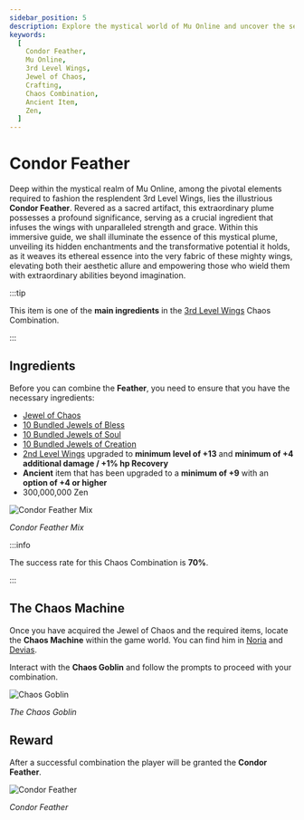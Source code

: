```yaml
---
sidebar_position: 5
description: Explore the mystical world of Mu Online and uncover the secrets of the Condor Feather, a sacred artifact crucial for crafting the resplendent 3rd Level Wings. Learn about its hidden enchantments, transformative potential, and its role in empowering adventurers with extraordinary abilities.
keywords:
  [
    Condor Feather,
    Mu Online,
    3rd Level Wings,
    Jewel of Chaos,
    Crafting,
    Chaos Combination,
    Ancient Item,
    Zen,
  ]
---
```


# Condor Feather

Deep within the mystical realm of Mu Online, among the pivotal elements required to fashion the resplendent 3rd Level Wings, lies the illustrious **Condor Feather**. Revered as a sacred artifact, this extraordinary plume possesses a profound significance, serving as a crucial ingredient that infuses the wings with unparalleled strength and grace. Within this immersive guide, we shall illuminate the essence of this mystical plume, unveiling its hidden enchantments and the transformative potential it holds, as it weaves its ethereal essence into the very fabric of these mighty wings, elevating both their aesthetic allure and empowering those who wield them with extraordinary abilities beyond imagination.

:::tip

This item is one of the **main ingredients** in the [3rd Level Wings](/crafting/wings/third-level-wings) Chaos Combination.

:::

## Ingredients

Before you can combine the **Feather**, you need to ensure that you have the necessary ingredients:

- [Jewel of Chaos](/items/jewels/regular-jewels/jewel-of-chaos)
- [10 Bundled Jewels of Bless](/items/jewels/regular-jewels/jewel-of-bless)
- [10 Bundled Jewels of Soul](/items/jewels/regular-jewels/jewel-of-soul)
- [10 Bundled Jewels of Creation](/items/jewels/regular-jewels/jewel-of-creation)
- [2nd Level Wings](/crafting/wings/second-level-wings) upgraded to **minimum level of +13** and **minimum of +4 additional damage / +1% hp Recovery**
- **Ancient** item that has been upgraded to a **minimum of +9** with an **option of +4 or higher**
- 300,000,000 Zen

![Condor Feather Mix](/img/crafting/condor-feather.png)

_Condor Feather Mix_

:::info

The success rate for this Chaos Combination is **70%**.

:::

## The Chaos Machine

Once you have acquired the Jewel of Chaos and the required items, locate the **Chaos Machine** within the game world. You can find him in [Noria](/maps/noria) and [Devias](/maps/devias).

Interact with the **Chaos Goblin** and follow the prompts to proceed with your combination.

![Chaos Goblin](/img/crafting/chaos-goblin.png)

_The Chaos Goblin_

## Reward

After a successful combination the player will be granted the **Condor Feather**.

![Condor Feather](/img/items/others/condor-feather.png)

_Condor Feather_
